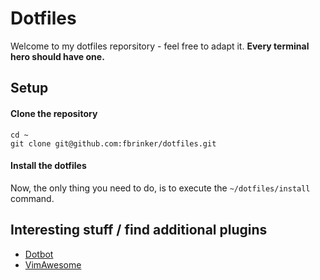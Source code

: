 # Dotfiles
Welcome to my dotfiles reporsitory - feel free to adapt it. **Every terminal hero should have one.**

## Setup
#### Clone the repository
```
cd ~
git clone git@github.com:fbrinker/dotfiles.git
```

#### Install the dotfiles
Now, the only thing you need to do, is to execute the `~/dotfiles/install` command.

## Interesting stuff / find additional plugins
* [Dotbot](https://git.io/dotbot)
* [VimAwesome](http://vimawesome.com/)
